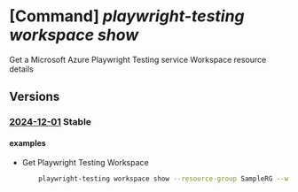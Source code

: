 # [Command] _playwright-testing workspace show_

Get a Microsoft Azure Playwright Testing service Workspace resource details

## Versions

### [2024-12-01](/Resources/mgmt-plane/L3N1YnNjcmlwdGlvbnMve30vcmVzb3VyY2Vncm91cHMve30vcHJvdmlkZXJzL21pY3Jvc29mdC5henVyZXBsYXl3cmlnaHRzZXJ2aWNlL2FjY291bnRzL3t9/2024-12-01.xml) **Stable**

<!-- mgmt-plane /subscriptions/{}/resourcegroups/{}/providers/microsoft.azureplaywrightservice/accounts/{} 2024-12-01 -->

#### examples

- Get Playwright Testing Workspace
    ```bash
        playwright-testing workspace show --resource-group SampleRG --workspace-name myPlaywrightWorkspace
    ```
